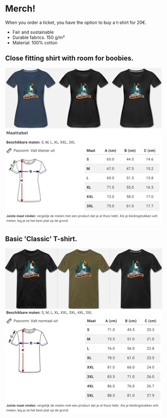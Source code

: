 # Merch!

When you order a ticket, you have the option to buy a t-shirt for 20€. 

* Fair and sustainable
* Durable fabrics. 150 g/m²
* Material: 100% cotton 

## Close fitting shirt with room for boobies.
![](./assets/f-shirts.png)
![](./assets/f-size.png)

## Basic 'Classic' T-shirt.
![](./assets/m-shirts.png)
![](./assets/m-size.png)
